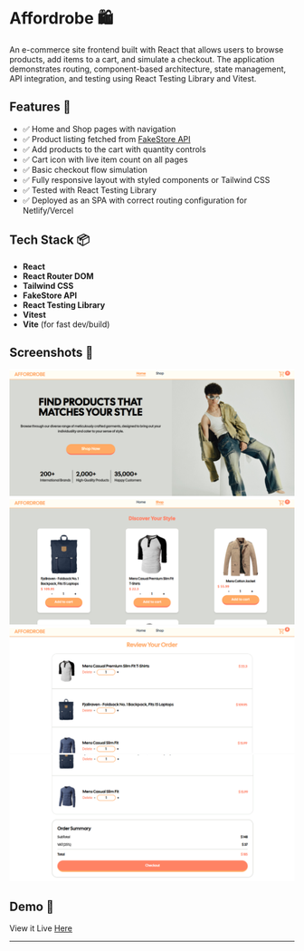 # Affordrobe 🛍️

An e-commerce site frontend built with React that allows users to browse products, add items to a cart, and simulate a checkout. The application demonstrates routing, component-based architecture, state management, API integration, and testing using React Testing Library and Vitest.

## Features 🚀

- ✅ Home and Shop pages with navigation
- ✅ Product listing fetched from [FakeStore API](https://fakestoreapi.com/)
- ✅ Add products to the cart with quantity controls
- ✅ Cart icon with live item count on all pages
- ✅ Basic checkout flow simulation
- ✅ Fully responsive layout with styled components or Tailwind CSS
- ✅ Tested with React Testing Library
- ✅ Deployed as an SPA with correct routing configuration for Netlify/Vercel

## Tech Stack 📦

- **React**
- **React Router DOM**
- **Tailwind CSS**
- **FakeStore API**
- **React Testing Library**
- **Vitest**
- **Vite** (for fast dev/build)

## Screenshots 📸

![](/public/screenshot1.png) ![](/public/screenshot2.png) ![](/public/screenshot3.png) ![](/public/screenshot4.png)

## Demo 🥁

View it Live [Here](https://affordrobe.vercel.app/)

----